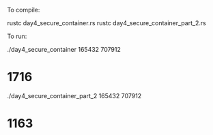 To compile:

rustc day4_secure_container.rs 
rustc day4_secure_container_part_2.rs 

To run:

./day4_secure_container 165432 707912
# 1716

./day4_secure_container_part_2 165432 707912
# 1163